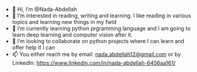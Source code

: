 - 👋 Hi, I’m @Nada-Abdellah
- 👀 I’m interested in reading, writing and learning. I like reading in various topics and learning new things in my field
- 🌱 I’m currently learning python prgramming language and I am going to learn deep learning and computer vision after it.
- 💞️ I’m looking to collaborate on python projects where I can learn and offer help if I can
- 📫 You either reach me by email: nada.abdellah12@gmail.com or by LinkedIn: https://www.linkedin.com/in/nada-abdellah-6456aa161/ 

<!---
Nada-Abdellah/Nada-Abdellah is a ✨ special ✨ repository because its `README.md` (this file) appears on your GitHub profile.
You can click the Preview link to take a look at your changes.
--->
